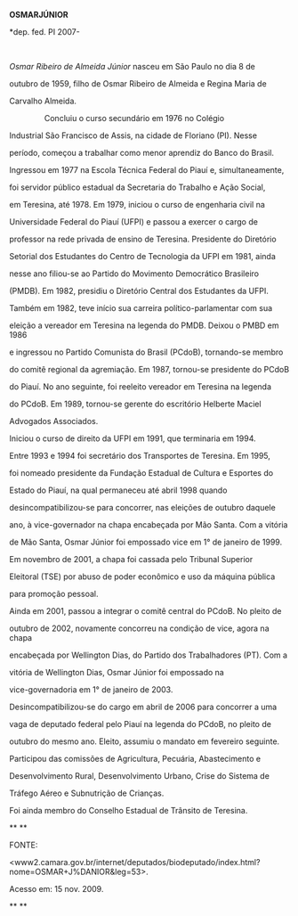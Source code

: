 **OSMAR****JÚNIOR******



\*dep. fed. PI 2007-



               



*Osmar Ribeiro de Almeida Júnior* nasceu em São Paulo no dia 8 de

outubro de 1959, filho de Osmar Ribeiro de Almeida e Regina Maria de

Carvalho Almeida.



                Concluiu o curso secundário em 1976 no Colégio

Industrial São Francisco de Assis, na cidade de Floriano (PI). Nesse

período, começou a trabalhar como menor aprendiz do Banco do Brasil.

Ingressou em 1977 na Escola Técnica Federal do Piauí e, simultaneamente,

foi servidor público estadual da Secretaria do Trabalho e Ação Social,

em Teresina, até 1978. Em 1979, iniciou o curso de engenharia civil na

Universidade Federal do Piauí (UFPI) e passou a exercer o cargo de

professor na rede privada de ensino de Teresina. Presidente do Diretório

Setorial dos Estudantes do Centro de Tecnologia da UFPI em 1981, ainda

nesse ano filiou-se ao Partido do Movimento Democrático Brasileiro

(PMDB). Em 1982, presidiu o Diretório Central dos Estudantes da UFPI.



Também em 1982, teve início sua carreira político-parlamentar com sua

eleição a vereador em Teresina na legenda do PMDB. Deixou o PMBD em 1986

e ingressou no Partido Comunista do Brasil (PCdoB), tornando-se membro

do comitê regional da agremiação. Em 1987, tornou-se presidente do PCdoB

do Piauí. No ano seguinte, foi reeleito vereador em Teresina na legenda

do PCdoB. Em 1989, tornou-se gerente do escritório Helberte Maciel

Advogados Associados.



Iniciou o curso de direito da UFPI em 1991, que terminaria em 1994.



Entre 1993 e 1994 foi secretário dos Transportes de Teresina. Em 1995,

foi nomeado presidente da Fundação Estadual de Cultura e Esportes do

Estado do Piauí, na qual permaneceu até abril 1998 quando

desincompatibilizou-se para concorrer, nas eleições de outubro daquele

ano, à vice-governador na chapa encabeçada por Mão Santa. Com a vitória

de Mão Santa, Osmar Júnior foi empossado vice em 1° de janeiro de 1999.

Em novembro de 2001, a chapa foi cassada pelo Tribunal Superior

Eleitoral (TSE) por abuso de poder econômico e uso da máquina pública

para promoção pessoal.



Ainda em 2001, passou a integrar o comitê central do PCdoB. No pleito de

outubro de 2002, novamente concorreu na condição de vice, agora na chapa

encabeçada por Wellington Dias, do Partido dos Trabalhadores (PT). Com a

vitória de Wellington Dias, Osmar Júnior foi empossado na

vice-governadoria em 1° de janeiro de 2003.



Desincompatibilizou-se do cargo em abril de 2006 para concorrer a uma

vaga de deputado federal pelo Piauí na legenda do PCdoB, no pleito de

outubro do mesmo ano. Eleito, assumiu o mandato em fevereiro seguinte.

Participou das comissões de Agricultura, Pecuária, Abastecimento e

Desenvolvimento Rural, Desenvolvimento Urbano, Crise do Sistema de

Tráfego Aéreo e Subnutrição de Crianças.



Foi ainda membro do Conselho Estadual de Trânsito de Teresina.



** **



FONTE:

\<www2.camara.gov.br/internet/deputados/biodeputado/index.html?nome=OSMAR+J%DANIOR&leg=53\>.

Acesso em: 15 nov. 2009.



** **

